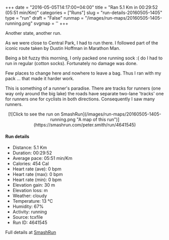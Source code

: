 +++
date = "2016-05-05T14:17:00+04:00"
title = "Ran 5.1 Km in 00:29:52 (05:51 min/Km)"
categories = ["Runs"]
slug = "run-details-20160505-1405"
type = "run"
draft = "False"
runmap = "/images/run-maps/20160505-1405-running.png"
svgmap = '<polyline points="6 95, 0 88, 2 86, 12 91, 33 94, 34 89, 43 84, 43 78, 47 70, 49 68, 49 68, 62 52, 67 49, 80 48, 88 38, 89 35, 89 34, 99 22, 100 12, 97 7, 97 4, 92 6, 90 9, 87 10, 76 9, 70 11, 57 12, 52 13, 45 33, 30 45, 27 50, 26 55, 16 65">'
+++

Another state, another run. 

As we were close to Central Park, I had to run there. I followed part of the iconic route taken by Dustin Hoffman in Marathon Man. 

Being a bit fuzzy this morning, I only packed one running sock :( do I had to run in regular (cotton socks). Fortunately no damage was done. 

Few places to change here and nowhere to leave a bag. Thus I ran with my pack ... that made it harder work. 

This is something of a runner's paradise. There are tracks for runners (one way only around the big lake) the roads have separate two-lane 'tracks' one for runners one for cyclists in both directions. Consequently I saw many runners. 

<!--more-->

<center>
[![Click to see the run on SmashRun](/images/run-maps/20160505-1405-running.png "A map of this run")](https://smashrun.com/peter.smith/run/4641545)
</center>

#### Run details

* Distance: 5.1 Km
* Duration: 00:29:52
* Average pace: 05:51 min/Km
* Calories: 454 Cal
* Heart rate (ave): 0 bpm
* Heart rate (max): 0 bpm
* Heart rate (min): 0 bpm
* Elevation gain: 30 m
* Elevation loss:  m
* Weather: cloudy
* Temperature: 13 &deg;C
* Humidity: 67%
* Activity: running
* Source: tcxfile
* Run ID: 4641545

Full details at [SmashRun](https://smashrun.com/peter.smith/run/4641545)